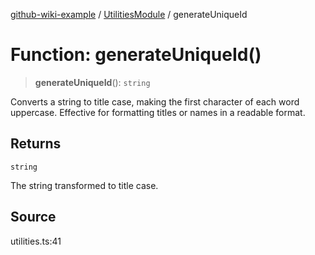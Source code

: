 [github-wiki-example](../wiki/Home) / [UtilitiesModule](../wiki/UtilitiesModule) / generateUniqueId

# Function: generateUniqueId()

> **generateUniqueId**(): `string`

Converts a string to title case, making the first character of each word uppercase.
Effective for formatting titles or names in a readable format.

## Returns

`string`

The string transformed to title case.

## Source

utilities.ts:41
